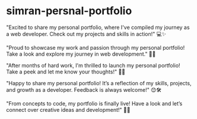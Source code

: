 # simran-persnal-portfolio
"Excited to share my personal portfolio, where I've compiled my journey as a web developer. Check out my projects and skills in action!" 💻✨

"Proud to showcase my work and passion through my personal portfolio! Take a look and explore my journey in web development." 🚀🌐

"After months of hard work, I'm thrilled to launch my personal portfolio! Take a peek and let me know your thoughts!" 🔗🌟

"Happy to share my personal portfolio! It’s a reflection of my skills, projects, and growth as a developer. Feedback is always welcome!" 😊🛠️

"From concepts to code, my portfolio is finally live! Have a look and let’s connect over creative ideas and development!" 🌱💡

